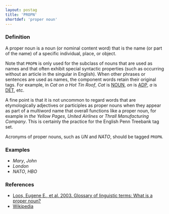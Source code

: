 ```yaml
---
layout: postag
title: 'PROPN'
shortdef: 'proper noun'
---
```


### Definition

A proper noun is a noun (or nominal content word) that is the name (or
part of the name) of a specific individual, place, or object.

Note that `PROPN` is only used for the subclass of nouns that are used
as names and that often exhibit special syntactic properties (such as
occurring without an article in the singular in English). When other
phrases or sentences are used as names, the component words retain
their original tags. For example, in _Cat on a Hot Tin Roof_, _Cat_ is
[NOUN](), _on_ is [ADP](), _a_ is [DET](), etc.

A fine point is that it is not uncommon to regard words that are
etymologically adjectives or participles as proper nouns when they
appear as part of a multiword name that overall functions like a
proper noun, for example in _the Yellow Pages_, _United Airlines_ or
_Thrall Manufacturing Company_.  This is certainly the practice for
the English Penn Treebank tag set.

Acronyms of proper nouns, such as _UN_ and _NATO_, should be tagged `PROPN`.

### Examples

- _Mary_, _John_
- _London_
- _NATO_, _HBO_

### References

- [Loos, Eugene E., et al. 2003. Glossary of linguistic terms: What is a proper noun?](http://www-01.sil.org/linguistics/GlossaryOfLinguisticTerms/WhatIsAProperNoun.htm)
- [Wikipedia](http://en.wikipedia.org/wiki/Proper_noun)

